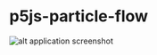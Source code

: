 # p5js-particle-flow

![alt application screenshot](https://github.com/atorov/p5js-particle-flow/blob/master/demo/demo.gif)
